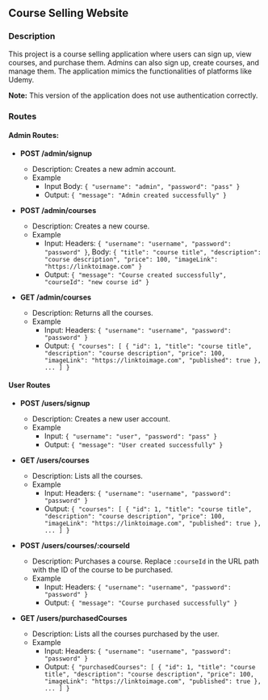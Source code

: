 ## Course Selling Website

### Description
This project is a course selling application where users can sign up, view courses, and purchase them. Admins can also sign up, create courses, and manage them. The application mimics the functionalities of platforms like Udemy.

**Note:** This version of the application does not use authentication correctly. 
### Routes

#### Admin Routes:
- **POST /admin/signup**
  - Description: Creates a new admin account.
  - Example
    - Input Body: `{ "username": "admin", "password": "pass" }`
    - Output: `{ "message": "Admin created successfully" }`

- **POST /admin/courses**
  - Description: Creates a new course.
  - Example
    - Input: Headers: `{ "username": "username", "password": "password" }`, Body: `{ "title": "course title", "description": "course description", "price": 100, "imageLink": "https://linktoimage.com" }`
    - Output: `{ "message": "Course created successfully", "courseId": "new course id" }`

- **GET /admin/courses**
  - Description: Returns all the courses.
  - Example
    - Input: Headers: `{ "username": "username", "password": "password" }`
    - Output: `{ "courses": [ { "id": 1, "title": "course title", "description": "course description", "price": 100, "imageLink": "https://linktoimage.com", "published": true }, ... ] }`

#### User Routes
- **POST /users/signup**
  - Description: Creates a new user account.
  - Example
    - Input: `{ "username": "user", "password": "pass" }`
    - Output: `{ "message": "User created successfully" }`

- **GET /users/courses**
  - Description: Lists all the courses.
  - Example
    - Input: Headers: `{ "username": "username", "password": "password" }`
    - Output: `{ "courses": [ { "id": 1, "title": "course title", "description": "course description", "price": 100, "imageLink": "https://linktoimage.com", "published": true }, ... ] }`

- **POST /users/courses/:courseId**
  - Description: Purchases a course. Replace `:courseId` in the URL path with the ID of the course to be purchased.
  - Example
    - Input: Headers: `{ "username": "username", "password": "password" }`
    - Output: `{ "message": "Course purchased successfully" }`

- **GET /users/purchasedCourses**
  - Description: Lists all the courses purchased by the user.
  - Example
    - Input: Headers: `{ "username": "username", "password": "password" }`
    - Output: `{ "purchasedCourses": [ { "id": 1, "title": "course title", "description": "course description", "price": 100, "imageLink": "https://linktoimage.com", "published": true }, ... ] }`